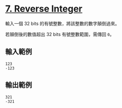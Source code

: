 # [7. Reverse Integer](https://leetcode.com/problems/reverse-integer/)

輸入一個 32 bits 的有號整數，將該整數的數字顛倒過來。

若顛倒後的數值超出 32 bits 有號整數範圍，需傳回 `0`。

## 輸入範例

```
123
-123
```

## 輸出範例

```
321
-321
```
